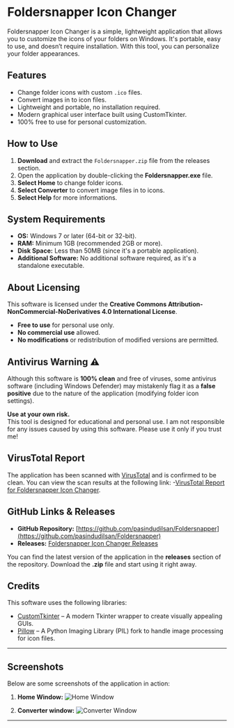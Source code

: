  
# Foldersnapper Icon Changer
Foldersnapper Icon Changer is a simple, lightweight application that allows you to customize the icons of your folders on Windows. It's portable, easy to use, and doesn’t require installation. With this tool, you can personalize your folder appearances.

## Features
- Change folder icons with custom `.ico` files.
- Convert images in to icon files.
- Lightweight and portable, no installation required.
- Modern graphical user interface built using CustomTkinter.
- 100% free to use for personal customization.

## How to Use
1. **Download** and extract the `Foldersnapper.zip` file from the releases section.
2. Open the application by double-clicking the **Foldersnapper.exe** file.
3. **Select Home** to change folder icons.
4. **Select Converter** to convert image files in to icons.
5. **Select Help** for more informations.

## System Requirements
- **OS:** Windows 7 or later (64-bit or 32-bit).
- **RAM:** Minimum 1GB (recommended 2GB or more).
- **Disk Space:** Less than 50MB (since it's a portable application).
- **Additional Software:** No additional software required, as it's a standalone executable.

## About Licensing
This software is licensed under the **Creative Commons Attribution-NonCommercial-NoDerivatives 4.0 International License**.

- **Free to use** for personal use only.
- **No commercial use** allowed.
- **No modifications** or redistribution of modified versions are permitted.

## Antivirus Warning ⚠️
Although this software is **100% clean** and free of viruses, some antivirus software (including Windows Defender) may mistakenly flag it as a **false positive** due to the nature of the application (modifying folder icon settings).

**Use at your own risk.**  
This tool is designed for educational and personal use. I am not responsible for any issues caused by using this software. Please use it only if you trust me!

## VirusTotal Report
The application has been scanned with [VirusTotal](https://www.virustotal.com/) and is confirmed to be clean. You can view the scan results at the following link:
-[VirusTotal Report for Foldersnapper Icon Changer](https://www.virustotal.com/gui/file/ea7d531168a711e94b3150630513dd9fb3d627f2fa7c96cf384599401a633f41/details).

## GitHub Links & Releases
- **GitHub Repository:** [https://github.com/pasindudilsan/Foldersnapper](https://github.com/pasindudilsan/Foldersnapper)
- **Releases:** [Foldersnapper Icon Changer Releases](https://github.com/pasindudilsan/Foldersnapper/releases/)

You can find the latest version of the application in the **releases** section of the repository. Download the **.zip** file and start using it right away.

## Credits
This software uses the following libraries:
- [CustomTkinter](https://github.com/TomSchimansky/CustomTkinter) – A modern Tkinter wrapper to create visually appealing GUIs.
- [Pillow](https://pillow.readthedocs.io/en/stable/) – A Python Imaging Library (PIL) fork to handle image processing for icon files.

---

## Screenshots
Below are some screenshots of the application in action:

1. **Home Window:**
   ![Home Window](https://github.com/pasindudilsan/Foldersnapper/screenshots/screenshot1.png)

2. **Converter window:**
   ![Converter Window](https://github.com/pasindudilsan/Foldersnapper/screenshots/screenshot2.png)  


---
